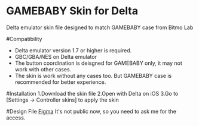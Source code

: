 # GAMEBABY Skin for Delta
 Delta emulator skin file designed to match GAMEBABY case from Bitmo Lab

#Compatibility
- Delta emulator version 1.7 or higher is required.
- GBC/GBA/NES on Delta emulator
- The button coordination is deisgned for GAMEBABY only, it may not work with other cases.
- The skin is work without any cases too. But GAMEBABY case is recommended for better experience.

#Installation
1.Download the skin file
2.Open with Delta on iOS
3.Go to [Settings -> Controller skins] to apply the skin

#Design File
[Figma](https://www.figma.com/design/WDDVqNDoyiCn6kmz8NpTpV/GAMEBABY-Skin?node-id=0-1&t=h6JruDIERZxSb84b-1)
It's not public now, so you need to ask me for the access.
